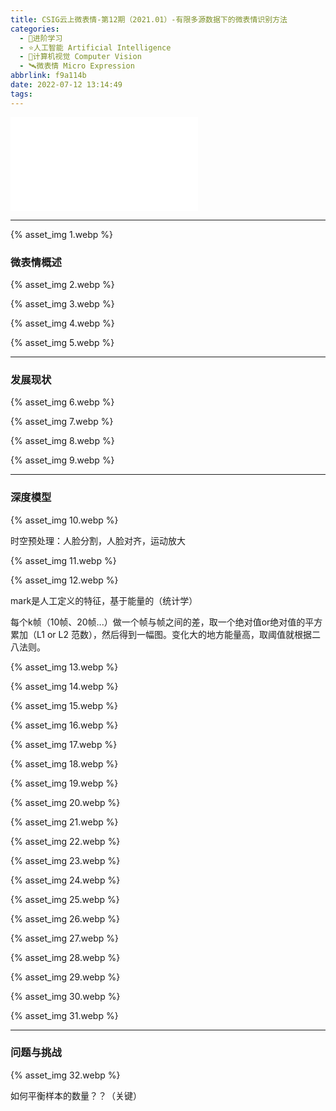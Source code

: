 ```yaml
---
title: CSIG云上微表情-第12期（2021.01）-有限多源数据下的微表情识别方法
categories:
  - 🌙进阶学习
  - ⭐人工智能 Artificial Intelligence
  - 💫计算机视觉 Computer Vision
  - 🛰️微表情 Micro Expression
abbrlink: f9a114b
date: 2022-07-12 13:14:49
tags:
---
```


<iframe src="//player.bilibili.com/player.html?aid=331395121&bvid=BV1nA411u7mp&cid=289604674&page=1" scrolling="no" border="0" frameborder="no" framespacing="0" allowfullscreen="true"> </iframe>

<!--more-->

***

{% asset_img 1.webp %}

### 微表情概述

{% asset_img 2.webp %}

{% asset_img 3.webp %}

{% asset_img 4.webp %}

{% asset_img 5.webp %}

***

### 发展现状

{% asset_img 6.webp %}

{% asset_img 7.webp %}

{% asset_img 8.webp %}

{% asset_img 9.webp %}

***

### 深度模型

{% asset_img 10.webp %}

时空预处理：人脸分割，人脸对齐，运动放大

{% asset_img 11.webp %}

{% asset_img 12.webp %}

mark是人工定义的特征，基于能量的（统计学）

每个k帧（10帧、20帧...）做一个帧与帧之间的差，取一个绝对值or绝对值的平方累加（L1 or L2 范数），然后得到一幅图。变化大的地方能量高，取阈值就根据二八法则。

{% asset_img 13.webp %}

{% asset_img 14.webp %}

{% asset_img 15.webp %}

{% asset_img 16.webp %}

{% asset_img 17.webp %}

{% asset_img 18.webp %}

{% asset_img 19.webp %}

{% asset_img 20.webp %}

{% asset_img 21.webp %}

{% asset_img 22.webp %}

{% asset_img 23.webp %}

{% asset_img 24.webp %}

{% asset_img 25.webp %}

{% asset_img 26.webp %}

{% asset_img 27.webp %}

{% asset_img 28.webp %}

{% asset_img 29.webp %}

{% asset_img 30.webp %}

{% asset_img 31.webp %}

***

### 问题与挑战

{% asset_img 32.webp %}

如何平衡样本的数量？？（关键）
